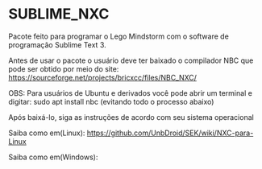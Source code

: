 # SUBLIME_NXC

Pacote feito para programar o Lego Mindstorm com o software de programação Sublime Text 3.

Antes de usar o pacote o usuário deve ter baixado o compilador NBC que pode ser obtido por meio do site: https://sourceforge.net/projects/bricxcc/files/NBC_NXC/

OBS: Para usuários de Ubuntu e derivados você pode abrir um terminal e digitar: sudo apt install nbc (evitando todo o processo abaixo)

Após baixá-lo, siga as instruções de acordo com seu sistema operacional 

Saiba como em(Linux): https://github.com/UnbDroid/SEK/wiki/NXC-para-Linux

Saiba como em(Windows): 

